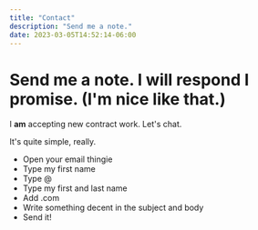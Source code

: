 ```yaml
---
title: "Contact"
description: "Send me a note."
date: 2023-03-05T14:52:14-06:00
---
```


# Send me a note. I will respond I promise. (I'm nice like that.)

I **am** accepting new contract work.  Let's chat.

It's quite simple, really.

* Open your email thingie
* Type my first name
* Type @
* Type my first and last name
* Add .com
* Write something decent in the subject and body
* Send it!